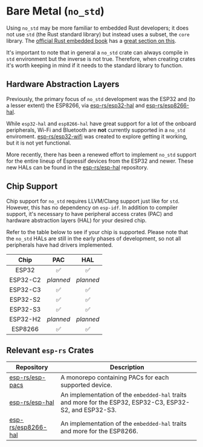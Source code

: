 # Bare Metal (`no_std`)

Using `no_std` may be more familiar to embedded Rust developers; it does not use `std` (the Rust standard library) but instead uses a subset, the `core` library. The [official Rust embedded book] has a [great section on this].

It's important to note that in general a `no_std` crate can always compile in `std` environment but the inverse is not true. Therefore, when creating crates it's worth keeping in mind if it needs to the standard library to function.

[great section on this]: https://docs.rust-embedded.org/book/intro/no-std.html
[official rust embedded book]: https://docs.rust-embedded.org/

## Hardware Abstraction Layers

Previously, the primary focus of `no_std` development was the ESP32 and (to a lesser extent) the ESP8266, via [esp-rs/esp32-hal] and [esp-rs/esp8266-hal].

While `esp32-hal` and `esp8266-hal` have great support for a lot of the onboard peripherals, Wi-Fi and Bluetooth are **not** currently supported in a `no_std` enviroment. [esp-rs/esp32-wifi] was created to explore getting it working, but it is not yet functional.

More recently, there has been a renewed effort to implement `no_std` support for the entire lineup of Espressif devices from the ESP32 and newer. These new HALs can be found in the [esp-rs/esp-hal] repository.

[esp-rs/esp32-hal]: https://github.com/esp-rs/esp32-hal
[esp-rs/esp32-wifi]: https://github.com/esp-rs/esp32-wifi

## Chip Support

Chip support for `no_std` requires LLVM/Clang support just like for `std`. However, this has no dependency on `esp-idf`. In addition to compiler support, it's necessary to have peripheral access crates (PAC) and hardware abstraction layers (HAL) for your desired chip.

Refer to the table below to see if your chip is supported. Please note that the `no_std` HALs are still in the early phases of development, so not all peripherals have had drivers implemented.

|   Chip   |    PAC    |    HAL    |
| :------: | :-------: | :-------: |
|  ESP32   |    ✅     |    ✅     |
| ESP32-C2 | _planned_ | _planned_ |
| ESP32-C3 |    ✅     |    ✅     |
| ESP32-S2 |    ✅     |    ✅     |
| ESP32-S3 |    ✅     |    ✅     |
| ESP32-H2 | _planned_ | _planned_ |
| ESP8266  |    ✅     |    ✅     |

## Relevant `esp-rs` Crates

| Repository           | Description                                                                                              |
| -------------------- | -------------------------------------------------------------------------------------------------------- |
| [esp-rs/esp-pacs]    | A monorepo containing PACs for each supported device.                                                    |
| [esp-rs/esp-hal]     | An implementation of the `embedded-hal` traits and more for the ESP32, ESP32-C3, ESP32-S2, and ESP32-S3. |
| [esp-rs/esp8266-hal] | An implementation of the `embedded-hal` traits and more for the ESP8266.                                 |

[esp-rs/esp-pacs]: https://github.com/esp-rs/esp-pacs
[esp-rs/esp-hal]: https://github.com/esp-rs/esp-hal
[esp-rs/esp8266-hal]: https://github.com/esp-rs/esp8266-hal
